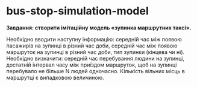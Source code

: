 # bus-stop-simulation-model
**Завдання: створити імітаційну модель «зупинка маршрутних таксі».**

  Необхідно вводити наступну інформацію: середній час між появою пасажирів на зупинці в різний час доби, середній час між появою маршруток на зупинці в різний час доби, тип зупинки (кінцева чи ні). Необхідно визначити: середній час перебування людини на зупинці, достатній інтервал часу між приїздом маршруток, щоб на зупинці перебувало не більше N людей одночасно.
Кількість вільних місць в маршрутці є випадковою величиною.
